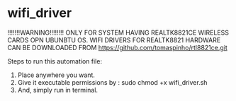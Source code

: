# wifi_driver
!!!!!!!WARNING!!!!!!!!
ONLY FOR SYSTEM HAVING REALTK8821CE WIRELESS CARDS OPN UBUNBTU OS.
WIFI DRIVERS FOR REALTK8821 HARDWARE CAN BE DOWNLOADED FROM https://github.com/tomaspinho/rtl8821ce.git 

Steps to run this automation file:
1. Place anywhere you want.
2. Give it executable permissions by : sudo chmod +x wifi_driver.sh
3. And, simply run in terminal.

